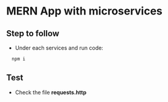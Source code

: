# MERN App with microservices

## Step to follow
* Under each services and run code:

```bash
  npm i
 ```

## Test
* Check the file **requests.http**